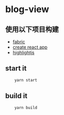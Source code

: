 # blog-view

## 使用以下项目构建
- [fabric](https://developer.microsoft.com/en-us/fabric#/controls/web)
- [create react app](https://facebook.github.io/create-react-app/)
- [highlightjs](https://highlightjs.org/)


## start it
```bash 
	yarn start
```

## build it 
```
	yarn build
```
